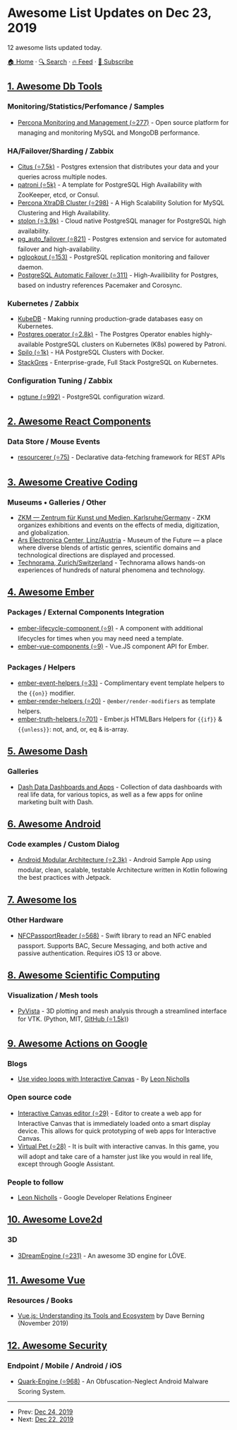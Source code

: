 # Awesome List Updates on Dec 23, 2019

12 awesome lists updated today.

[🏠 Home](/README.md) · [🔍 Search](https://test.trackawesomelist.com/search/) · [🔥 Feed](https://test.trackawesomelist.com/rss.xml) · [📮 Subscribe](https://trackawesomelist.us17.list-manage.com/subscribe?u=d2f0117aa829c83a63ec63c2f&id=36a103854c)



## [1. Awesome Db Tools](/content/mgramin/awesome-db-tools/README.md)

### Monitoring/Statistics/Perfomance / Samples

*   [Percona Monitoring and Management (⭐277)](https://github.com/percona/pmm) - Open source platform for managing and monitoring MySQL and MongoDB performance.

### HA/Failover/Sharding / Zabbix

*   [Citus (⭐7.5k)](https://github.com/citusdata/citus) - Postgres extension that distributes your data and your queries across multiple nodes.
*   [patroni (⭐5k)](https://github.com/zalando/patroni) - A template for PostgreSQL High Availability with ZooKeeper, etcd, or Consul.
*   [Percona XtraDB Cluster (⭐298)](https://github.com/percona/percona-xtradb-cluster) - A High Scalability Solution for MySQL Clustering and High Availability.
*   [stolon (⭐3.9k)](https://github.com/sorintlab/stolon) - Cloud native PostgreSQL manager for PostgreSQL high availability.
*   [pg\_auto\_failover (⭐821)](https://github.com/citusdata/pg_auto_failover) - Postgres extension and service for automated failover and high-availability.
*   [pglookout (⭐153)](https://github.com/aiven/pglookout) - PostgreSQL replication monitoring and failover daemon.
*   [PostgreSQL Automatic Failover (⭐311)](https://github.com/ClusterLabs/PAF) - High-Availibility for Postgres, based on industry references Pacemaker and Corosync.

### Kubernetes / Zabbix

*   [KubeDB](https://kubedb.com) - Making running production-grade databases easy on Kubernetes.
*   [Postgres operator (⭐2.8k)](https://github.com/zalando/postgres-operator) - The Postgres Operator enables highly-available PostgreSQL clusters on Kubernetes (K8s) powered by Patroni.
*   [Spilo (⭐1k)](https://github.com/zalando/spilo) - HA PostgreSQL Clusters with Docker.
*   [StackGres](https://gitlab.com/ongresinc/stackgres) - Enterprise-grade, Full Stack PostgreSQL on Kubernetes.

### Configuration Tuning / Zabbix

*   [pgtune (⭐992)](https://github.com/gregs1104/pgtune) - PostgreSQL configuration wizard.

## [2. Awesome React Components](/content/brillout/awesome-react-components/README.md)

### Data Store / Mouse Events

*   [resourcerer (⭐75)](https://github.com/SiftScience/resourcerer) - Declarative data-fetching framework for REST APIs

## [3. Awesome Creative Coding](/content/terkelg/awesome-creative-coding/README.md)

### Museums • Galleries / Other

*   [ZKM — Zentrum für Kunst und Medien, Karlsruhe/Germany](https://zkm.de) -  ZKM organizes exhibitions and events on the effects of media, digitization, and globalization.
*   [Ars Electronica Center, Linz/Austria](https://ars.electronica.art/center/) - Museum of the Future — a place where diverse blends of artistic genres, scientific domains and technological directions are displayed and processed.
*   [Technorama, Zurich/Switzerland](https://www.technorama.ch/en/home) - Technorama allows hands-on experiences of hundreds of natural phenomena and technology.

## [4. Awesome Ember](/content/ember-community-russia/awesome-ember/README.md)

### Packages / External Components Integration

*   [ember-lifecycle-component (⭐9)](https://github.com/NullVoxPopuli/ember-lifecycle-component) - A component with additional lifecycles for times when you may need need a template.
*   [ember-vue-components (⭐9)](https://github.com/lifeart/ember-vue-components) - Vue.JS component API for Ember.

### Packages / Helpers

*   [ember-event-helpers (⭐33)](https://github.com/buschtoens/ember-event-helpers) - Complimentary event template helpers to the `{{on}}` modifier.
*   [ember-render-helpers (⭐20)](https://github.com/buschtoens/ember-render-helpers) - `@ember/render-modifiers` as template helpers.
*   [ember-truth-helpers (⭐701)](https://github.com/jmurphyau/ember-truth-helpers) - Ember.js HTMLBars Helpers for `{{if}}` & `{{unless}}`: not, and, or, eq & is-array.

## [5. Awesome Dash](/content/ucg8j/awesome-dash/README.md)

### Galleries

*   [Dash Data Dashboards and Apps](https://www.dashboardom.com/) - Collection of data dashboards with real life data, for various topics, as well as a few apps for online marketing built with Dash.

## [6. Awesome Android](/content/JStumpp/awesome-android/README.md)

### Code examples / Custom Dialog

*   [Android Modular Architecture (⭐2.3k)](https://github.com/VMadalin/kotlin-sample-app) - Android Sample App using modular, clean, scalable, testable Architecture written in Kotlin following the best practices with Jetpack.

## [7. Awesome Ios](/content/vsouza/awesome-ios/README.md)

### Other Hardware

*   [NFCPassportReader (⭐568)](https://github.com/AndyQ/NFCPassportReader) - Swift library  to read an NFC enabled passport. Supports BAC, Secure Messaging, and both active and passive authentication. Requires iOS 13 or above.

## [8. Awesome Scientific Computing](/content/nschloe/awesome-scientific-computing/README.md)

### Visualization / Mesh tools

*   [PyVista](https://docs.pyvista.org/) - 3D plotting and mesh analysis through a streamlined interface for VTK.
    (Python, MIT, [GitHub (⭐1.5k)](https://github.com/pyvista/pyvista))

## [9. Awesome Actions on Google](/content/ravirupareliya/awesome-actions-on-google/README.md)

### Blogs

*   [Use video loops with Interactive Canvas](https://medium.com/google-developers/use-video-loops-with-interactive-canvas-dc7503e95c6a) - By [Leon Nicholls](https://twitter.com/TheLeonNicholls)

### Open source code

*   [Interactive Canvas editor (⭐29)](https://github.com/actions-on-google-labs/interactive-canvas-editor-nodejs) - Editor to create a web app for Interactive Canvas that is immediately loaded onto a smart display device. This allows for quick prototyping of web apps for Interactive Canvas.
*   [Virtual Pet (⭐28)](https://github.com/actions-on-google-labs/virtual-pet-game-nodejs) - It is built with interactive canvas. In this game, you will adopt and take care of a hamster just like you would in real life, except through Google Assistant.

### People to follow

*   [Leon Nicholls](https://twitter.com/TheLeonNicholls) - Google Developer Relations Engineer

## [10. Awesome Love2d](/content/love2d-community/awesome-love2d/README.md)

### 3D

*   [3DreamEngine (⭐231)](https://github.com/3dreamengine/3DreamEngine) - An awesome 3D engine for LÖVE.

## [11. Awesome Vue](/content/vuejs/awesome-vue/README.md)

### Resources / Books

*   [Vue.js: Understanding its Tools and Ecosystem](https://www.packtpub.com/business-other/vue-js-understanding-its-tools-and-ecosystem?utm_source=vue.js.org\&utm_medium=referral\&utm_campaign=OutreachB15894fivedollar) by Dave Berning (November 2019)

## [12. Awesome Security](/content/sbilly/awesome-security/README.md)

### Endpoint / Mobile / Android / iOS

*   [Quark-Engine (⭐968)](https://github.com/quark-engine/quark-engine) - An Obfuscation-Neglect Android Malware Scoring System.

---

- Prev: [Dec 24, 2019](/content/2019/12/24/README.md)
- Next: [Dec 22, 2019](/content/2019/12/22/README.md)